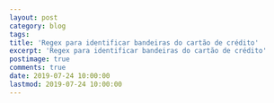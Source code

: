 ```yaml
---
layout: post
category: blog
tags:
title: 'Regex para identificar bandeiras do cartão de crédito'
excerpt: 'Regex para identificar bandeiras do cartão de crédito'
postimage: true
comments: true
date: 2019-07-24 10:00:00
lastmod: 2019-07-24 10:00:00
---
```


<script src="https://gist.github.com/gusribeiro/263a165db774f5d78251.js"></script>
